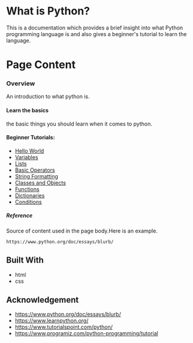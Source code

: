 # What is Python?

This is a documentation which provides a brief insight into what Python programming language is and also gives a beginner's tutorial to learn the language.


# Page Content


### Overview
An introduction to what python is.


#### Learn the basics
the basic things you should learn when it comes to python.


#### Beginner Tutorials:
* <a href="https://www.learnpython.org/" target="_blank">Hello World</a>
* <a href="https://www.learnpython.org/" target="_blank">Variables</a>
* <a href="https://www.tutorialspoint.com/python/" target="_blank">Lists</a>
* <a href="https://www.tutorialspoint.com/python/" target="_blank">Basic Operators</a>
* <a href="https://www.tutorialspoint.com/python/" target="_blank">String Formatting</a>
* <a href="https://www.learnpython.org/" target="_blank">Classes and Objects</a>
* <a href="https://www.tutorialspoint.com/python/" target="_blank">Functions</a>
* <a href="https://www.programiz.com/python-programming/tutorial" target="_blank">Dictionaries</a>
* <a href="https://www.programiz.com/python-programming/tutorial" target="_blank">Conditions</a>





##### Reference

Source of content used in the page body.Here is an example.
```
https://www.python.org/doc/essays/blurb/
```



## Built With
* html
* css

## Acknowledgement
* https://www.python.org/doc/essays/blurb/
* https://www.learnpython.org/
* https://www.tutorialspoint.com/python/
* https://www.programiz.com/python-programming/tutorial
